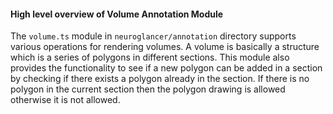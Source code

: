 #### High level overview of Volume Annotation Module
The `volume.ts` module in `neuroglancer/annotation` directory supports various operations for rendering volumes. A volume is basically a structure which is a series of polygons in different sections.
This module also provides the functionality to see if a new polygon can be added in a section by checking if there exists a polygon already in the section. If there is no polygon in the current section then the polygon drawing is allowed otherwise it is not allowed.
